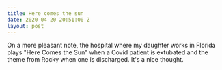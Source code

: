 ```yaml
---
title: Here comes the sun
date: 2020-04-20 20:51:00 Z
layout: post
---
```


On a more pleasant note, the hospital where my daughter works in Florida plays "Here Comes the Sun" when a Covid patient is extubated and the theme from Rocky when one is discharged. It's a nice thought.